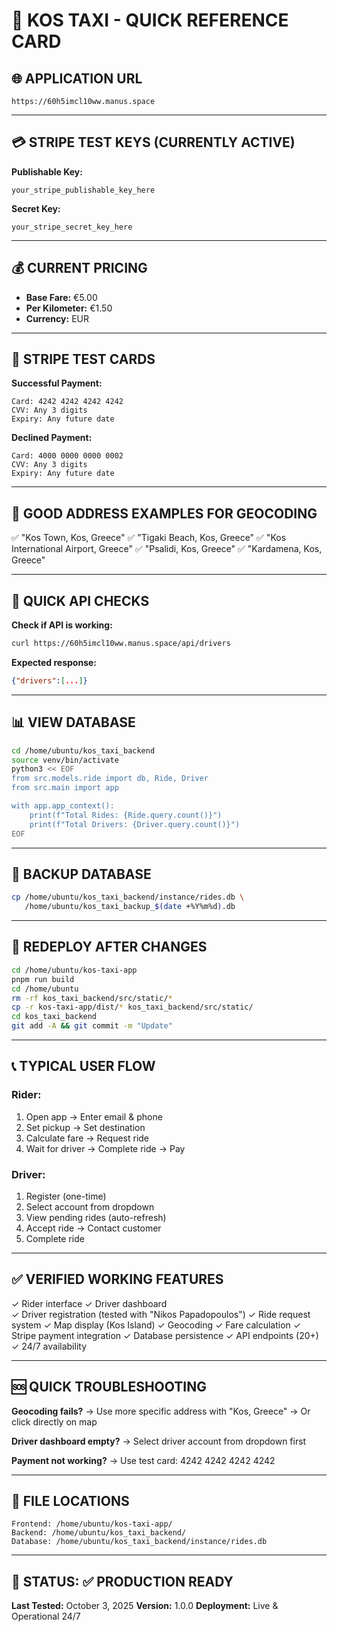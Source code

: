 # 🚕 KOS TAXI - QUICK REFERENCE CARD

## 🌐 APPLICATION URL
```
https://60h5imcl10ww.manus.space
```

---

## 💳 STRIPE TEST KEYS (CURRENTLY ACTIVE)

**Publishable Key:**
```
your_stripe_publishable_key_here
```

**Secret Key:**
```
your_stripe_secret_key_here
```

---

## 💰 CURRENT PRICING

- **Base Fare:** €5.00
- **Per Kilometer:** €1.50
- **Currency:** EUR

---

## 🧪 STRIPE TEST CARDS

**Successful Payment:**
```
Card: 4242 4242 4242 4242
CVV: Any 3 digits
Expiry: Any future date
```

**Declined Payment:**
```
Card: 4000 0000 0000 0002
CVV: Any 3 digits
Expiry: Any future date
```

---

## 📍 GOOD ADDRESS EXAMPLES FOR GEOCODING

✅ "Kos Town, Kos, Greece"
✅ "Tigaki Beach, Kos, Greece"
✅ "Kos International Airport, Greece"
✅ "Psalidi, Kos, Greece"
✅ "Kardamena, Kos, Greece"

---

## 🔧 QUICK API CHECKS

**Check if API is working:**
```bash
curl https://60h5imcl10ww.manus.space/api/drivers
```

**Expected response:**
```json
{"drivers":[...]}
```

---

## 📊 VIEW DATABASE

```bash
cd /home/ubuntu/kos_taxi_backend
source venv/bin/activate
python3 << EOF
from src.models.ride import db, Ride, Driver
from src.main import app

with app.app_context():
    print(f"Total Rides: {Ride.query.count()}")
    print(f"Total Drivers: {Driver.query.count()}")
EOF
```

---

## 💾 BACKUP DATABASE

```bash
cp /home/ubuntu/kos_taxi_backend/instance/rides.db \
   /home/ubuntu/kos_taxi_backup_$(date +%Y%m%d).db
```

---

## 🔄 REDEPLOY AFTER CHANGES

```bash
cd /home/ubuntu/kos-taxi-app
pnpm run build
cd /home/ubuntu
rm -rf kos_taxi_backend/src/static/*
cp -r kos-taxi-app/dist/* kos_taxi_backend/src/static/
cd kos_taxi_backend
git add -A && git commit -m "Update"
```

---

## 📞 TYPICAL USER FLOW

### Rider:
1. Open app → Enter email & phone
2. Set pickup → Set destination
3. Calculate fare → Request ride
4. Wait for driver → Complete ride → Pay

### Driver:
1. Register (one-time)
2. Select account from dropdown
3. View pending rides (auto-refresh)
4. Accept ride → Contact customer
5. Complete ride

---

## ✅ VERIFIED WORKING FEATURES

✓ Rider interface
✓ Driver dashboard  
✓ Driver registration (tested with "Nikos Papadopoulos")
✓ Ride request system
✓ Map display (Kos Island)
✓ Geocoding
✓ Fare calculation
✓ Stripe payment integration
✓ Database persistence
✓ API endpoints (20+)
✓ 24/7 availability

---

## 🆘 QUICK TROUBLESHOOTING

**Geocoding fails?**
→ Use more specific address with "Kos, Greece"
→ Or click directly on map

**Driver dashboard empty?**
→ Select driver account from dropdown first

**Payment not working?**
→ Use test card: 4242 4242 4242 4242

---

## 📁 FILE LOCATIONS

```
Frontend: /home/ubuntu/kos-taxi-app/
Backend: /home/ubuntu/kos_taxi_backend/
Database: /home/ubuntu/kos_taxi_backend/instance/rides.db
```

---

## 🎯 STATUS: ✅ PRODUCTION READY

**Last Tested:** October 3, 2025
**Version:** 1.0.0
**Deployment:** Live & Operational 24/7
